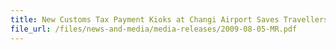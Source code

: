```yaml
---
title: New Customs Tax Payment Kioks at Changi Airport Saves Travellers Time
file_url: /files/news-and-media/media-releases/2009-08-05-MR.pdf
---
```

